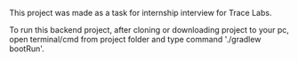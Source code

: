 This project was made as a task for internship interview for Trace Labs.

To run this backend project, after cloning or downloading project to your pc, open terminal/cmd from project folder and type command './gradlew bootRun'.
